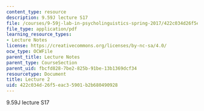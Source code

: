 ```yaml
---
content_type: resource
description: 9.59J lecture S17
file: /courses/9-59j-lab-in-psycholinguistics-spring-2017/422c034d26f5eac35901b2b680490928_MIT9_59jS17_lec2.pdf
file_type: application/pdf
learning_resource_types:
- Lecture Notes
license: https://creativecommons.org/licenses/by-nc-sa/4.0/
ocw_type: OCWFile
parent_title: Lecture Notes
parent_type: CourseSection
parent_uid: fbcfd828-7be2-825b-91be-13b1369dcf34
resourcetype: Document
title: Lecture 2
uid: 422c034d-26f5-eac3-5901-b2b680490928
---
```

9.59J lecture S17